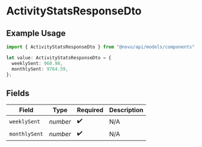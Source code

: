 # ActivityStatsResponseDto

## Example Usage

```typescript
import { ActivityStatsResponseDto } from "@novu/api/models/components";

let value: ActivityStatsResponseDto = {
  weeklySent: 960.98,
  monthlySent: 9764.59,
};
```

## Fields

| Field              | Type               | Required           | Description        |
| ------------------ | ------------------ | ------------------ | ------------------ |
| `weeklySent`       | *number*           | :heavy_check_mark: | N/A                |
| `monthlySent`      | *number*           | :heavy_check_mark: | N/A                |